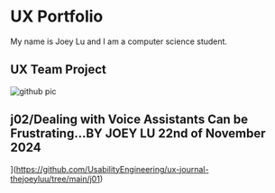 # UX Portfolio

My name is Joey Lu and I am a computer science student.

## UX Team Project

![github pic](https://github.com/user-attachments/assets/5daca6a3-f573-4a6f-af6e-7cbd2f61d38d)

## j02/Dealing with Voice Assistants Can be Frustrating…BY JOEY LU 22nd of November 2024

](https://github.com/UsabilityEngineering/ux-journal-thejoeyluu/tree/main/j01)
